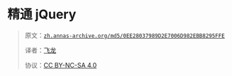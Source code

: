# 精通 jQuery

> 原文：[`zh.annas-archive.org/md5/0EE28037989D2E7006D982EBB8295FFE`](https://zh.annas-archive.org/md5/0EE28037989D2E7006D982EBB8295FFE)
> 
> 译者：[飞龙](https://github.com/wizardforcel)
> 
> 协议：[CC BY-NC-SA 4.0](http://creativecommons.org/licenses/by-nc-sa/4.0/)